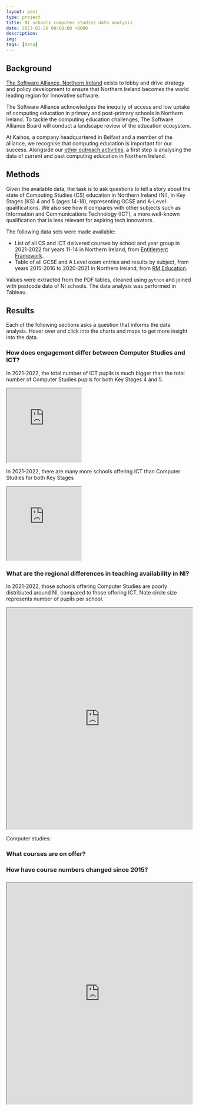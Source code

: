 ```yaml
---
layout: post
type: project
title: NI schools computer studies data analysis
date: 2023-01-20 00:00:00 +0000
description: 
img: 
tags: [data] 
---
```


## Background

[The Software Alliance, Northern Ireland](https://softwarealliancenorthernirelan.godaddysites.com/about) exists to lobby and drive strategy and policy development to ensure that Northern Ireland becomes the world leading region for innovative software.  

The Software Alliance acknowledges the inequity of access and low uptake of computing education in primary and post-primary schools in Northern Ireland. To tackle the computing education challenges, The Software Alliance Board will conduct a landscape review of the education ecosystem.  

At Kainos, a company headquartered in Belfast and a member of the alliance, we recognise that computing education is important for our success. Alongside our [other outreach activities](https://www.kainos.com/insights/news/kainos-tech-outreach-programme-receives-highly-commended-honour-responsible-business-awards), a first step is analysing the data of current and past computing education in Northern Ireland.

## Methods

Given the available data, the task is to ask questions to tell a story about the state of Computing Studies (CS) education in Northern Ireland (NI), in Key Stages (KS) 4 and 5 (ages 14-18), representing GCSE and A-Level qualifications. We also see how it compares with other subjects such as Information and Communications Technology (ICT), a more well-known qualification that is less relevant for aspiring tech innovators.

The following data sets were made available:

- List of all CS and ICT delivered courses by school and year group in 2021-2022 for years 11-14 in Northern Ireland, from [Entitlement Framework](https://www.education-ni.gov.uk/articles/entitlement-framework).
- Table of all GCSE and A Level exam entries and results by subject, from years 2015-2016 to 2020-2021 in Northern Ireland, from [RM Education](https://www.rm.com/).

Values were extracted from the PDF tables, cleaned using `python` and joined with postcode data of NI schools. The data analysis was performed in Tableau.

## Results

Each of the following sections asks a question that informs the data analysis. Hover over and click into the charts and maps to get more insight into the data.

### How does engagement differ between Computer Studies and ICT?

In 2021-2022, the total number of ICT pupils is much bigger than the total number of Computer Studies pupils for both Key Stages 4 and 5.

<iframe
  src="https://andrewwango.github.io/assets/html/ni_outreach/Total_Pupils.html"
  style="width:40%; height:200px;"
></iframe>

In 2021-2022, there are many more schools offering ICT than Computer Studies for both Key Stages

<iframe
  src="https://andrewwango.github.io/assets/html/ni_outreach/Total_Schools.html"
  style="width:40%; height:200px;"
></iframe>

### What are the regional differences in teaching availability in NI?

In 2021-2022, those schools offering Computer Studies are poorly distributed around NI, compared to those offering ICT. Note circle size represents number of pupils per school.

<iframe
  src="https://andrewwango.github.io/assets/html/ni_outreach/Maps.html"
  style="width:100%; height:600px;"
></iframe>

Computer studies:


### What courses are on offer?


### How have course numbers changed since 2015?



### 


<iframe
  src="https://andrewwango.github.io/assets/html/ni_outreach/Map_ICT.html"
  style="width:100%; height:600px;"
></iframe>